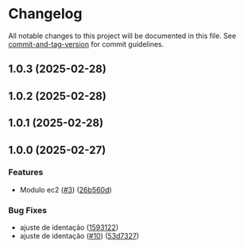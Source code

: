 # Changelog

All notable changes to this project will be documented in this file. See [commit-and-tag-version](https://github.com/absolute-version/commit-and-tag-version) for commit guidelines.

## 1.0.3 (2025-02-28)

## 1.0.2 (2025-02-28)

## 1.0.1 (2025-02-28)

## 1.0.0 (2025-02-27)


### Features

* Modulo ec2 ([#3](https://github.com/toolbox-playground/terraform-sdesocds/issues/3)) ([26b560d](https://github.com/toolbox-playground/terraform-sdesocds/commit/26b560de04423865803ab3d335035c4f9d270230))


### Bug Fixes

* ajuste de identação ([1593122](https://github.com/toolbox-playground/terraform-sdesocds/commit/15931227075fe70ac4269c106425dd85e4a6d2a9))
* ajuste de identação ([#10](https://github.com/toolbox-playground/terraform-sdesocds/issues/10)) ([53d7327](https://github.com/toolbox-playground/terraform-sdesocds/commit/53d73276d54cf6de438e01cce69f66b0ac2531fb))
